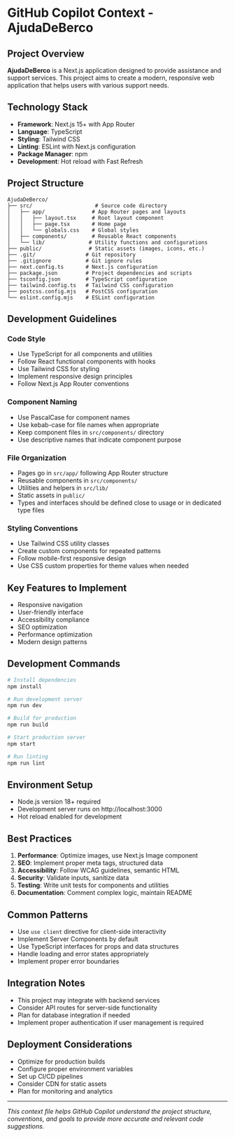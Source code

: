 # GitHub Copilot Context - AjudaDeBerco

## Project Overview
**AjudaDeBerco** is a Next.js application designed to provide assistance and support services. This project aims to create a modern, responsive web application that helps users with various support needs.

## Technology Stack
- **Framework**: Next.js 15+ with App Router
- **Language**: TypeScript
- **Styling**: Tailwind CSS
- **Linting**: ESLint with Next.js configuration
- **Package Manager**: npm
- **Development**: Hot reload with Fast Refresh

## Project Structure
```
AjudaDeBerco/
├── src/                    # Source code directory
│   ├── app/               # App Router pages and layouts
│   │   ├── layout.tsx     # Root layout component
│   │   ├── page.tsx       # Home page
│   │   └── globals.css    # Global styles
│   ├── components/        # Reusable React components
│   └── lib/              # Utility functions and configurations
├── public/               # Static assets (images, icons, etc.)
├── .git/                # Git repository
├── .gitignore           # Git ignore rules
├── next.config.ts       # Next.js configuration
├── package.json         # Project dependencies and scripts
├── tsconfig.json        # TypeScript configuration
├── tailwind.config.ts   # Tailwind CSS configuration
├── postcss.config.mjs   # PostCSS configuration
└── eslint.config.mjs    # ESLint configuration
```

## Development Guidelines

### Code Style
- Use TypeScript for all components and utilities
- Follow React functional components with hooks
- Use Tailwind CSS for styling
- Implement responsive design principles
- Follow Next.js App Router conventions

### Component Naming
- Use PascalCase for component names
- Use kebab-case for file names when appropriate
- Keep component files in `src/components/` directory
- Use descriptive names that indicate component purpose

### File Organization
- Pages go in `src/app/` following App Router structure
- Reusable components in `src/components/`
- Utilities and helpers in `src/lib/`
- Static assets in `public/`
- Types and interfaces should be defined close to usage or in dedicated type files

### Styling Conventions
- Use Tailwind CSS utility classes
- Create custom components for repeated patterns
- Follow mobile-first responsive design
- Use CSS custom properties for theme values when needed

## Key Features to Implement
- Responsive navigation
- User-friendly interface
- Accessibility compliance
- SEO optimization
- Performance optimization
- Modern design patterns

## Development Commands
```bash
# Install dependencies
npm install

# Run development server
npm run dev

# Build for production
npm run build

# Start production server
npm start

# Run linting
npm run lint
```

## Environment Setup
- Node.js version 18+ required
- Development server runs on http://localhost:3000
- Hot reload enabled for development

## Best Practices
1. **Performance**: Optimize images, use Next.js Image component
2. **SEO**: Implement proper meta tags, structured data
3. **Accessibility**: Follow WCAG guidelines, semantic HTML
4. **Security**: Validate inputs, sanitize data
5. **Testing**: Write unit tests for components and utilities
6. **Documentation**: Comment complex logic, maintain README

## Common Patterns
- Use `use client` directive for client-side interactivity
- Implement Server Components by default
- Use TypeScript interfaces for props and data structures
- Handle loading and error states appropriately
- Implement proper error boundaries

## Integration Notes
- This project may integrate with backend services
- Consider API routes for server-side functionality
- Plan for database integration if needed
- Implement proper authentication if user management is required

## Deployment Considerations
- Optimize for production builds
- Configure proper environment variables
- Set up CI/CD pipelines
- Consider CDN for static assets
- Plan for monitoring and analytics

---

*This context file helps GitHub Copilot understand the project structure, conventions, and goals to provide more accurate and relevant code suggestions.*